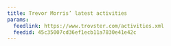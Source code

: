 ```yaml
---
title: Trevor Morris’ latest activities
params:
  feedlink: https://www.trovster.com/activities.xml
  feedid: 45c35007cd36ef1ecb11a7830e41e42c
---
```

